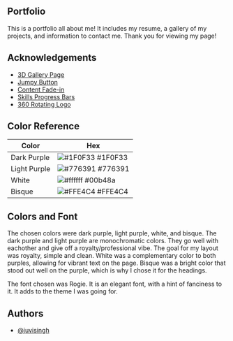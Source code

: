 
## Portfolio
This is a portfolio all about me! It includes my resume, a gallery of my projects, and information to contact me. Thank you for viewing my page!
## Acknowledgements

 - [3D Gallery Page](https://www.youtube.com/watch?v=7VjQcGJO1Ew)
 - [Jumpy Button](https://uiverse.io/)
 - [Content Fade-in](https://blog.hubspot.com/website/css-fade-in)
 - [Skills Progress Bars](https://alvarotrigo.com/blog/progress-bar-css/)
 - [360 Rotating Logo](https://indicoderz.blogspot.com/2021/10/one-ball-image-rotate-animation-css.html)

## Color Reference

| Color             | Hex                                                                |
| ----------------- | ------------------------------------------------------------------ |
| Dark Purple | ![#1F0F33](https://via.placeholder.com/10/1F0F33?text=+) #1F0F33 |
| Light Purple | ![#776391](https://via.placeholder.com/10/776391?text=+) #776391 |
| White| ![#ffffff](https://via.placeholder.com/10/ffffff?text=+) #00b48a |
| Bisque | ![#FFE4C4](https://via.placeholder.com/10/FFE4C4?text=+) #FFE4C4 |


## Colors and Font
The chosen colors were dark purple, light purple, white, and bisque. The dark purple and light purple are monochromatic colors. They go well with eachother and give off a royalty/professional vibe. The goal for my layout was royalty, simple and clean. White was a complementary color to both purples, allowing for vibrant text on the page. Bisque was a bright color that stood out well on the purple, which is why I chose it for the headings.

The font chosen was Rogie. It is an elegant font, with a hint of fanciness to it. It adds to the theme I was going for.
## Authors

- [@juvisingh](https://www.github.com/juvisingh)

